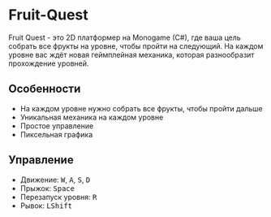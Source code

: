 # Fruit-Quest
Fruit Quest - это 2D платформер на Monogame (C#), где ваша цель собрать все фрукты на уровне, чтобы пройти на следующий. На каждом уровне вас ждёт новая геймплейная механика, которая разнообразит прохождение уровней.
## Особенности
- На каждом уровне нужно собрать все фрукты, чтобы пройти дальше
- Уникальная механика на каждом уровне
- Простое управление
- Пиксельная графика
## Управление
- Движение: <kbd>W</kbd>, <kbd>A</kbd>, <kbd>S</kbd>, <kbd>D</kbd>
- Прыжок: <kbd>Space</kbd>
- Перезапуск уровня: <kbd>R</kbd>
- Рывок: <kbd>LShift</kbd>
